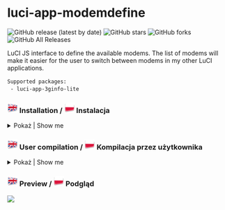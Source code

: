 # luci-app-modemdefine
![GitHub release (latest by date)](https://img.shields.io/github/v/release/4IceG/luci-app-modemdefine?style=flat-square)
![GitHub stars](https://img.shields.io/github/stars/4IceG/luci-app-modemdefine?style=flat-square)
![GitHub forks](https://img.shields.io/github/forks/4IceG/luci-app-modemdefine?style=flat-square)
![GitHub All Releases](https://img.shields.io/github/downloads/4IceG/luci-app-modemdefine/total)

LuCI JS interface to define the available modems. The list of modems will make it easier for the user to switch between modems in my other LuCI applications.

``` bash
Supported packages:
 - luci-app-3ginfo-lite

```
### <img src="https://raw.githubusercontent.com/4IceG/Personal_data/master/dooffy_design_icons_EU_flags_United_Kingdom.png" height="24"> Installation / <img src="https://raw.githubusercontent.com/4IceG/Personal_data/master/dooffy_design_icons_EU_flags_Poland.png" height="24"> Instalacja

<details>
   <summary>Pokaż | Show me</summary>

#### Step 1b. Download and install manualy
[4IceG/luci-app-modemdefine/releases](https://github.com/4IceG/luci-app-modemdefine/releases)

#### Step 2. Add my repository (https://github.com/4IceG/Modem-extras) to the image and follow the commands.
``` bash
opkg update
opkg install luci-app-modemdefine
```
 
</details>

### <img src="https://raw.githubusercontent.com/4IceG/Personal_data/master/dooffy_design_icons_EU_flags_United_Kingdom.png" height="24"> User compilation / <img src="https://raw.githubusercontent.com/4IceG/Personal_data/master/dooffy_design_icons_EU_flags_Poland.png" height="24"> Kompilacja przez użytkownika

<details>
   <summary>Pokaż | Show me</summary>

``` bash
#The package can be added to Openwrt sources in two ways:

cd feeds/luci/applications/
git clone https://github.com/4IceG/luci-app-modemdefine.git
cd ../../..
./scripts feeds update -a; ./scripts/feeds install -a
make menuconfig

or e.g.

cd packages/
git clone https://github.com/4IceG/luci-app-modemdefine.git
git pull
make package/symlinks
make menuconfig

#You may need to correct the file paths and the number of folders to look like this:
feeds/luci/applications/luci-app-modemdefine/Makefile
or
packages/luci-app-modemdefine/Makefile

#Then you can compile the packages one by one, an example command:
make V=s -j1 feeds/luci/applications/luci-app-modemdefine/compile
```
</details>

### <img src="https://raw.githubusercontent.com/4IceG/Personal_data/master/dooffy_design_icons_EU_flags_United_Kingdom.png" height="24"> Preview / <img src="https://raw.githubusercontent.com/4IceG/Personal_data/master/dooffy_design_icons_EU_flags_Poland.png" height="24"> Podgląd

![](https://user-images.githubusercontent.com/59826889/249215981-f07d69a2-4e6a-44fe-b216-7ab6cc8f09f2.png)
